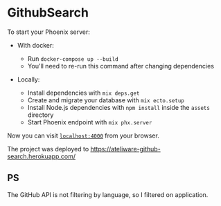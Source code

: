 # GithubSearch

To start your Phoenix server:

* With docker:
  * Run `docker-compose up --build`
  * You'll need to re-run this command after changing dependencies


* Locally:
  * Install dependencies with `mix deps.get`
  * Create and migrate your database with `mix ecto.setup`
  * Install Node.js dependencies with `npm install` inside the `assets` directory
  * Start Phoenix endpoint with `mix phx.server`

Now you can visit [`localhost:4000`](http://localhost:4000) from your browser.

The project was deployed to https://ateliware-github-search.herokuapp.com/

## PS
The GitHub API is not filtering by language, so I filtered on application.
